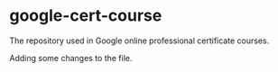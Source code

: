 # google-cert-course
The repository used in Google online professional certificate courses.

Adding some changes to the file.
